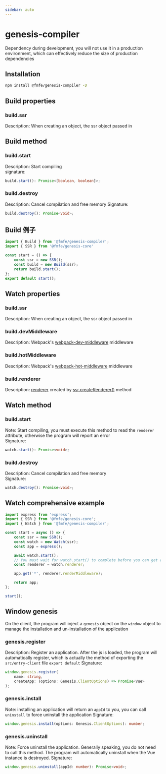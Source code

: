 ```yaml
---
sidebar: auto
---
```

# genesis-compiler
Dependency during development, you will not use it in a production environment, which can effectively reduce the size of production dependencies

## Installation
```bash
npm install @fmfe/genesis-compiler -D
```

## Build properties
### build.ssr
Description: When creating an object, the ssr object passed in
## Build method
### build.start
Description: Start compiling  
signature:
```ts
build.start(): Promise<[boolean, boolean]>;
```
### build.destroy
Description: Cancel compilation and free memory 
Signature:
```ts
build.destroy(): Promise<void>;
```
## Build 例子
```ts
import { Build } from '@fmfe/genesis-compiler';
import { SSR } from '@fmfe/genesis-core'

const start = () => {
    const ssr = new SSR();
    const build = new Build(ssr);
    return build.start();
};
export default start();
```
## Watch properties
### build.ssr
Description: When creating an object, the ssr object passed in
### build.devMiddleware
Description: Webpack's [webpack-dev-middleware](https://github.com/webpack/webpack-dev-middleware) middleware
### build.hotMiddleware
Description: Webpack's [webpack-hot-middleware](https://github.com/webpack-contrib/webpack-hot-middleware) middleware
### build.renderer
Description: [renderer](../core/renderer.html) created by [ssr.createRenderer()](../core/ssr.html#ssr-createrenderer) method
## Watch method
### build.start
Note: Start compiling, you must execute this method to read the `renderer` attribute, otherwise the program will report an error  
Signature:
```ts
watch.start(): Promise<void>;
```
### build.destroy
Description: Cancel compilation and free memory  
Signature:
```ts
watch.destroy(): Promise<void>;
```
## Watch comprehensive example
```ts
import express from 'express';
import { SSR } from '@fmfe/genesis-core';
import { Watch } from '@fmfe/genesis-compiler';

const start = async () => {
    const ssr = new SSR();
    const watch = new Watch(ssr);
    const app = express();

    await watch.start();
    // You must wait for watch.start() to complete before you can get a renderer instance
    const renderer = watch.renderer;

    app.get('*', renderer.renderMiddleware);

    return app;
};

start();

```
## Window genesis
On the client, the program will inject a `genesis` object on the `window` object to manage the installation and un-installation of the application
### genesis.register
Description: Register an application. After the js is loaded, the program will automatically register, which is actually the method of exporting the `src/entry-client` file `export default` 
Signature:
```ts
window.genesis.register(
    name: string,
    createApp: (options: Genesis.ClientOptions) => Promise<Vue>
);
```
### genesis.install
Note: installing an application will return an `appId` to you, you can call `uninstall` to force uninstall the application
Signature:
```ts
window.genesis.install(options: Genesis.ClientOptions): number;
```
### genesis.uninstall
Note: Force uninstall the application. Generally speaking, you do not need to call this method. The program will automatically uninstall when the Vue instance is destroyed. 
Signature:
```ts
window.genesis.uninstall(appId: number): Promise<void>;
```
